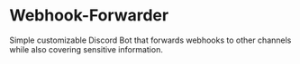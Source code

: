 # Webhook-Forwarder
Simple customizable Discord Bot that forwards webhooks to other channels while also covering sensitive information.
